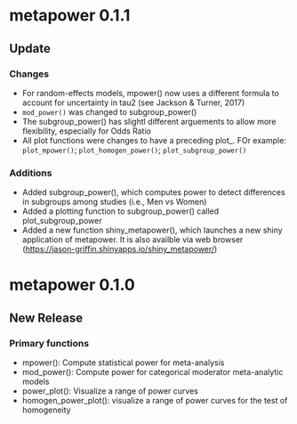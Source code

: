 
# metapower 0.1.1

## Update

### Changes
* For random-effects models, mpower() now uses a different formula to account for uncertainty in tau2 (see Jackson & Turner, 2017)
* `mod_power()` was changed to subgroup_power()
* The subgroup_power() has slightl different arguements to allow more flexibility, especially for Odds Ratio
* All plot functions were changes to have a preceding plot_. FOr example: `plot_mpower()`; `plot_homogen_power()`; `plot_subgroup_power()`

### Additions

* Added subgroup_power(), which computes power to detect differences in subgroups among studies (i.e., Men vs Women)
* Added a plotting function to subgroup_power() called plot_subgroup_power
* Added a new function shiny_metapower(), which launches a new shiny application of metapower. It is also availble via web browser (https://jason-griffin.shinyapps.io/shiny_metapower/)


# metapower 0.1.0

## New Release

### Primary functions

* mpower(): Compute statistical power for meta-analysis
* mod_power(): Compute power for categorical moderator meta-analytic models
* power_plot(): Visualize a range of power curves
* homogen_power_plot(): visualize a range of power curves for the test of homogeneity

